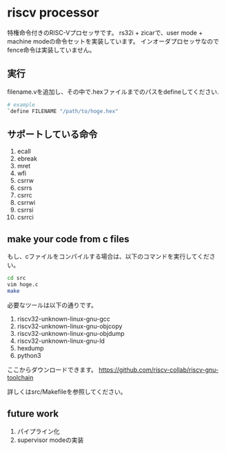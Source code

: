 # riscv processor

特権命令付きのRISC-Vプロセッサです。
rs32i + zicarで、user mode + machine modeの命令セットを実装しています。
インオーダプロセッサなのでfence命令は実装していません。

## 実行
filename.vを追加し、その中で.hexファイルまでのパスをdefineしてください.
```bash
# example
`define FILENAME "/path/to/hoge.hex"
```

## サポートしている命令
1. ecall
2. ebreak
3. mret
4. wfi
5. csrrw
6. csrrs
7. csrrc
8. csrrwi
9. csrrsi
10. csrrci

## make your code from c files
もし、cファイルをコンパイルする場合は、以下のコマンドを実行してください。
```bash
cd src
vim hoge.c
make
```

必要なツールは以下の通りです。
1. riscv32-unknown-linux-gnu-gcc
2. riscv32-unknown-linux-gnu-objcopy
3. riscv32-unknown-linux-gnu-objdump
4. riscv32-unknown-linux-gnu-ld
5. hexdump
6. python3

ここからダウンロードできます。
https://github.com/riscv-collab/riscv-gnu-toolchain

詳しくはsrc/Makefileを参照してください。

## future work
1. パイプライン化
2. supervisor modeの実装
